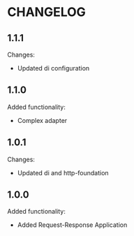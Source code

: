 CHANGELOG
=========

1.1.1
-----

Changes:

 * Updated di configuration

1.1.0
-----

Added functionality:

 * Complex adapter

1.0.1
-----

Changes:

 * Updated di and http-foundation

1.0.0
-----

Added functionality:

 * Added Request-Response Application
